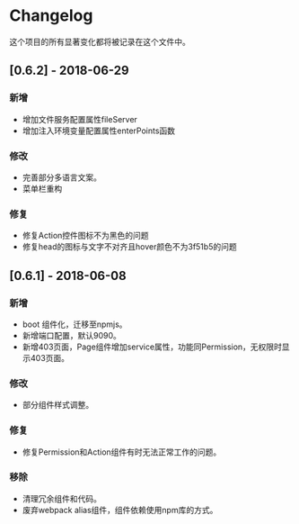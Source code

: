 # Changelog

这个项目的所有显著变化都将被记录在这个文件中。

## [0.6.2] - 2018-06-29

### 新增

- 增加文件服务配置属性fileServer
- 增加注入环境变量配置属性enterPoints函数

### 修改
- 完善部分多语言文案。
- 菜单栏重构

### 修复
- 修复Action控件图标不为黑色的问题
- 修复head的图标与文字不对齐且hover颜色不为3f51b5的问题

## [0.6.1] - 2018-06-08

### 新增

- boot 组件化，迁移至npmjs。
- 新增端口配置，默认9090。
- 新增403页面，Page组件增加service属性，功能同Permission，无权限时显示403页面。

### 修改
- 部分组件样式调整。

### 修复

- 修复Permission和Action组件有时无法正常工作的问题。

### 移除
- 清理冗余组件和代码。
- 废弃webpack alias组件，组件依赖使用npm库的方式。

